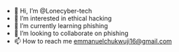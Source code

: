 - 👋 Hi, I’m @Lonecyber-tech
- 👀 I’m interested in ethical hacking
- 🌱 I’m currently learning phishing
- 💞️ I’m looking to collaborate on phishing
- 📫 How to reach me emmanuelchukwuji16@gmail.com

<!---
Lonecyber-tech/Lonecyber-tech is a ✨ special ✨ repository because its `README.md` (this file) appears on your GitHub profile.
You can click the Preview link to take a look at your changes.
--->

